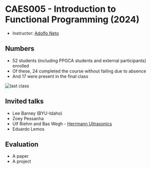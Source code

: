 # CAES005 - Introduction to Functional Programming (2024)

- Instructor: [Adolfo Neto](http://adolfont.github.io) 


## Numbers

- 52 students (including PPGCA students and external participants) enrolled
- Of these, 24 completed the course without failing due to absence
- And 17 were present in the final class

  
![last class](https://github.com/user-attachments/assets/37c3a9b4-0b2c-4239-8583-4d39a9f8e727)



## Invited talks

- Lee Barney (BYU-Idaho)
- Zoey Pessanha
- Ulf Riehm and Bas Wegh - [Herrmann Ultrasonics](https://www.herrmannultrasonics.com/en-us/)
- Eduardo Lemos

## Evaluation

- A paper
- A project
